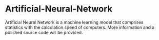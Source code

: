 # Artificial-Neural-Network
Artificial Neural Network is a machine learning model that comprises statistics with the calculation speed of computers.
More information and a polished source code will be provided.
